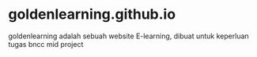 # goldenlearning.github.io
goldenlearning adalah sebuah website E-learning, dibuat untuk keperluan tugas bncc mid project
